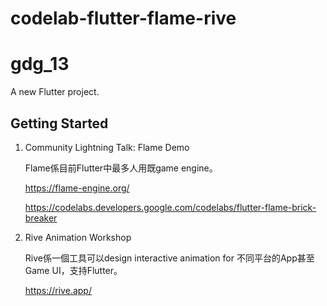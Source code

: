 # codelab-flutter-flame-rive
# gdg_13

A new Flutter project.

## Getting Started

1. Community Lightning Talk: Flame Demo

    Flame係目前Flutter中最多人用既game engine。

    https://flame-engine.org/

    https://codelabs.developers.google.com/codelabs/flutter-flame-brick-breaker

2. Rive Animation Workshop

    Rive係一個工具可以design interactive animation for 不同平台的App甚至Game UI，支持Flutter。 

    https://rive.app/